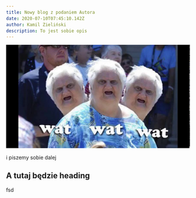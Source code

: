 ```yaml
---
title: Nowy blog z podaniem Autora
date: 2020-07-10T07:45:10.142Z
author: Kamil Zieliński
description: To jest sobie opis
---
```

![Wat](maxresdefault.jpg "wat")

i piszemy sobie dalej

## A tutaj będzie heading

fsd